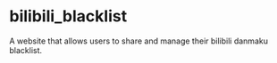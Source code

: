 # bilibili_blacklist
A website that allows users to share and manage their bilibili danmaku blacklist.

